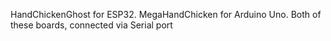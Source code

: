 HandChickenGhost for ESP32.
MegaHandChicken for Arduino Uno.
Both of these boards, connected via Serial port
